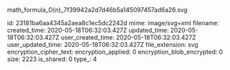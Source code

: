 math_formula_O(n)_7f39942a2d7d46b5a145097457ad6a26.svg

id: 23181ba6aa4345a2aea8c1ec5dc2242d
mime: image/svg+xml
filename: 
created_time: 2020-05-18T06:32:03.427Z
updated_time: 2020-05-18T06:32:03.427Z
user_created_time: 2020-05-18T06:32:03.427Z
user_updated_time: 2020-05-18T06:32:03.427Z
file_extension: svg
encryption_cipher_text: 
encryption_applied: 0
encryption_blob_encrypted: 0
size: 2223
is_shared: 0
type_: 4